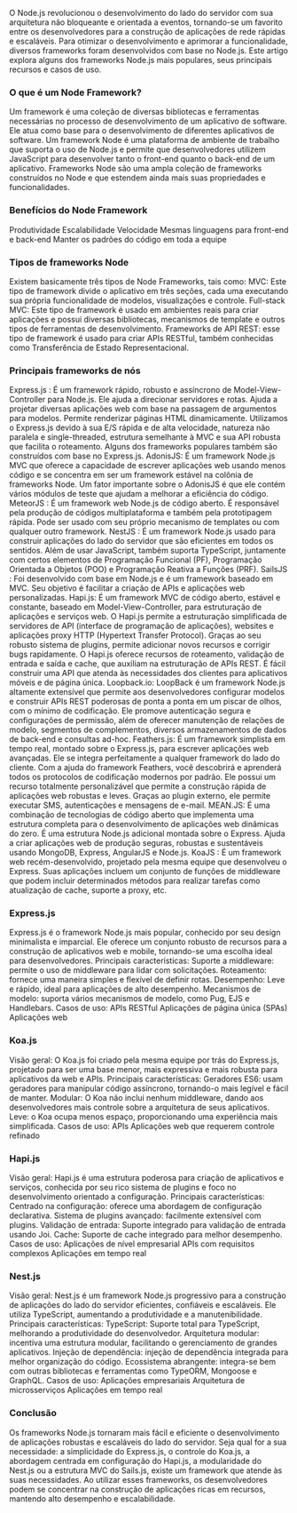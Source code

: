 O Node.js revolucionou o desenvolvimento do lado do servidor com sua arquitetura não bloqueante e orientada a eventos, tornando-se um favorito entre os desenvolvedores para a construção de aplicações de rede rápidas e escaláveis. Para otimizar o desenvolvimento e aprimorar a funcionalidade, diversos frameworks foram desenvolvidos com base no Node.js. Este artigo explora alguns dos frameworks Node.js mais populares, seus principais recursos e casos de uso.

### O que é um Node Framework? 
Um framework é uma coleção de diversas bibliotecas e ferramentas necessárias no processo de desenvolvimento de um aplicativo de software. Ele atua como base para o desenvolvimento de diferentes aplicativos de software. Um framework Node é uma plataforma de ambiente de trabalho que suporta o uso de Node.js e permite que desenvolvedores utilizem JavaScript para desenvolver tanto o front-end quanto o back-end de um aplicativo. Frameworks Node são uma ampla coleção de frameworks construídos no Node e que estendem ainda mais suas propriedades e funcionalidades. 

### Benefícios do Node Framework 
Produtividade
Escalabilidade
Velocidade
Mesmas linguagens para front-end e back-end
Manter os padrões do código em toda a equipe

###  Tipos de frameworks Node
Existem basicamente três tipos de Node Frameworks, tais como:
MVC: Este tipo de framework divide o aplicativo em três seções, cada uma executando sua própria funcionalidade de modelos, visualizações e controle.
Full-stack MVC: Este tipo de framework é usado em ambientes reais para criar aplicações e possui diversas bibliotecas, mecanismos de template e outros tipos de ferramentas de desenvolvimento.
Frameworks de API REST: esse tipo de framework é usado para criar APIs RESTful, também conhecidas como Transferência de Estado Representacional.

### Principais frameworks de nós 
Express.js : É um framework rápido, robusto e assíncrono de Model-View-Controller para Node.js. Ele ajuda a direcionar servidores e rotas. Ajuda a projetar diversas aplicações web com base na passagem de argumentos para modelos. Permite renderizar páginas HTML dinamicamente. Utilizamos o Express.js devido à sua E/S rápida e de alta velocidade, natureza não paralela e single-threaded, estrutura semelhante à MVC e sua API robusta que facilita o roteamento. Alguns dos frameworks populares também são construídos com base no Express.js.
AdonisJS: É um framework Node.js MVC que oferece a capacidade de escrever aplicações web usando menos código e se concentra em ser um framework estável na colônia de frameworks Node. Um fator importante sobre o AdonisJS é que ele contém vários módulos de teste que ajudam a melhorar a eficiência do código.
MeteorJS : É um framework web Node.js de código aberto. É responsável pela produção de códigos multiplataforma e também pela prototipagem rápida. Pode ser usado com seu próprio mecanismo de templates ou com qualquer outro framework.
NestJS : É um framework Node.js usado para construir aplicações do lado do servidor que são eficientes em todos os sentidos. Além de usar JavaScript, também suporta TypeScript, juntamente com certos elementos de Programação Funcional (PF), Programação Orientada a Objetos (POO) e Programação Reativa a Funções (PRF).
SailsJS : Foi desenvolvido com base em Node.js e é um framework baseado em MVC. Seu objetivo é facilitar a criação de APIs e aplicações web personalizadas.
Hapi.js: É um framework MVC de código aberto, estável e constante, baseado em Model-View-Controller, para estruturação de aplicações e serviços web. O Hapi.js permite a estruturação simplificada de servidores de API (interface de programação de aplicações), websites e aplicações proxy HTTP (Hypertext Transfer Protocol). Graças ao seu robusto sistema de plugins, permite adicionar novos recursos e corrigir bugs rapidamente. O Hapi.js oferece recursos de roteamento, validação de entrada e saída e cache, que auxiliam na estruturação de APIs REST. É fácil construir uma API que atenda às necessidades dos clientes para aplicativos móveis e de página única.
Loopback.io: LoopBack é um framework Node.js altamente extensível que permite aos desenvolvedores configurar modelos e construir APIs REST poderosas de ponta a ponta em um piscar de olhos, com o mínimo de codificação. Ele promove autenticação segura e configurações de permissão, além de oferecer manutenção de relações de modelo, segmentos de complementos, diversos armazenamentos de dados de back-end e consultas ad-hoc.
Feathers.js: É um framework simplista em tempo real, montado sobre o Express.js, para escrever aplicações web avançadas. Ele se integra perfeitamente a qualquer framework do lado do cliente. Com a ajuda do framework Feathers, você descobrirá e aprenderá todos os protocolos de codificação modernos por padrão. Ele possui um recurso totalmente personalizável que permite a construção rápida de aplicações web robustas e leves. Graças ao plugin externo, ele permite executar SMS, autenticações e mensagens de e-mail.
MEAN.JS: É uma combinação de tecnologias de código aberto que implementa uma estrutura completa para o desenvolvimento de aplicações web dinâmicas do zero. É uma estrutura Node.js adicional montada sobre o Express. Ajuda a criar aplicações web de produção seguras, robustas e sustentáveis usando MongoDB, Express, AngularJS e Node.js.
KoaJS : É um framework web recém-desenvolvido, projetado pela mesma equipe que desenvolveu o Express. Suas aplicações incluem um conjunto de funções de middleware que podem incluir determinados métodos para realizar tarefas como atualização de cache, suporte a proxy, etc.


### Express.js
Express.js é o framework Node.js mais popular, conhecido por seu design minimalista e imparcial. Ele oferece um conjunto robusto de recursos para a construção de aplicativos web e mobile, tornando-se uma escolha ideal para desenvolvedores.
Principais características:
Suporte a middleware: permite o uso de middleware para lidar com solicitações.
Roteamento: fornece uma maneira simples e flexível de definir rotas.
Desempenho: Leve e rápido, ideal para aplicações de alto desempenho.
Mecanismos de modelo: suporta vários mecanismos de modelo, como Pug, EJS e Handlebars.
Casos de uso:
APIs RESTful
Aplicações de página única (SPAs)
Aplicações web

### Koa.js
Visão geral: O Koa.js foi criado pela mesma equipe por trás do Express.js, projetado para ser uma base menor, mais expressiva e mais robusta para aplicativos da web e APIs.
Principais características:
Geradores ES6: usam geradores para manipular código assíncrono, tornando-o mais legível e fácil de manter.
Modular: O Koa não inclui nenhum middleware, dando aos desenvolvedores mais controle sobre a arquitetura de seus aplicativos.
Leve: o Koa ocupa menos espaço, proporcionando uma experiência mais simplificada.
Casos de uso:
APIs
Aplicações web que requerem controle refinado

### Hapi.js
Visão geral: Hapi.js é uma estrutura poderosa para criação de aplicativos e serviços, conhecida por seu rico sistema de plugins e foco no desenvolvimento orientado a configuração.
Principais características:
Centrado na configuração: oferece uma abordagem de configuração declarativa.
Sistema de plugins avançado: facilmente extensível com plugins.
Validação de entrada: Suporte integrado para validação de entrada usando Joi.
Cache: Suporte de cache integrado para melhor desempenho.
Casos de uso:
Aplicações de nível empresarial
APIs com requisitos complexos
Aplicações em tempo real


### Nest.js
Visão geral: Nest.js é um framework Node.js progressivo para a construção de aplicações do lado do servidor eficientes, confiáveis e escaláveis. Ele utiliza TypeScript, aumentando a produtividade e a manutenibilidade.
Principais características:
TypeScript: Suporte total para TypeScript, melhorando a produtividade do desenvolvedor.
Arquitetura modular: incentiva uma estrutura modular, facilitando o gerenciamento de grandes aplicativos.
Injeção de dependência: injeção de dependência integrada para melhor organização do código.
Ecossistema abrangente: integra-se bem com outras bibliotecas e ferramentas como TypeORM, Mongoose e GraphQL.
Casos de uso:
Aplicações empresariais
Arquitetura de microsserviços
Aplicações em tempo real

### Conclusão
Os frameworks Node.js tornaram mais fácil e eficiente o desenvolvimento de aplicações robustas e escaláveis do lado do servidor. Seja qual for a sua necessidade: a simplicidade do Express.js, o controle do Koa.js, a abordagem centrada em configuração do Hapi.js, a modularidade do Nest.js ou a estrutura MVC do Sails.js, existe um framework que atende às suas necessidades. Ao utilizar esses frameworks, os desenvolvedores podem se concentrar na construção de aplicações ricas em recursos, mantendo alto desempenho e escalabilidade.

